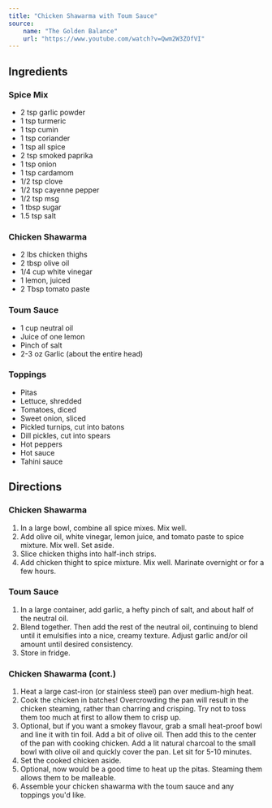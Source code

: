 ```yaml
---
title: "Chicken Shawarma with Toum Sauce"
source:
    name: "The Golden Balance"
    url: "https://www.youtube.com/watch?v=Qwm2W3ZOfVI"
---
```


## Ingredients

### Spice Mix

-   2 tsp garlic powder
-   1 tsp turmeric
-   1 tsp cumin
-   1 tsp coriander
-   1 tsp all spice
-   2 tsp smoked paprika
-   1 tsp onion
-   1 tsp cardamom
-   1/2 tsp clove
-   1/2 tsp cayenne pepper
-   1/2 tsp msg
-   1 tbsp sugar
-   1.5 tsp salt

### Chicken Shawarma

-   2 lbs chicken thighs
-   2 tbsp olive oil
-   1/4 cup white vinegar
-   1 lemon, juiced
-   2 Tbsp tomato paste

### Toum Sauce

-   1 cup neutral oil
-   Juice of one lemon
-   Pinch of salt
-   2-3 oz Garlic (about the entire head)

### Toppings

-   Pitas
-   Lettuce, shredded
-   Tomatoes, diced
-   Sweet onion, sliced
-   Pickled turnips, cut into batons
-   Dill pickles, cut into spears
-   Hot peppers
-   Hot sauce
-   Tahini sauce

## Directions

### Chicken Shawarma

1. In a large bowl, combine all spice mixes. Mix well.
1. Add olive oil, white vinegar, lemon juice, and tomato paste to spice mixture. Mix well. Set aside.
1. Slice chicken thighs into half-inch strips.
1. Add chicken thight to spice mixture. Mix well. Marinate overnight or for a few hours.

### Toum Sauce

1. In a large container, add garlic, a hefty pinch of salt, and about half of the neutral oil.
1. Blend together. Then add the rest of the neutral oil, continuing to blend until it emulsifies into a nice, creamy texture. Adjust garlic and/or oil amount until desired consistency.
1. Store in fridge.

### Chicken Shawarma (cont.)

1. Heat a large cast-iron (or stainless steel) pan over medium-high heat.
1. Cook the chicken in batches! Overcrowding the pan will result in the chicken steaming, rather than charring and crisping. Try not to toss them too much at first to allow them to crisp up.
1. Optional, but if you want a smokey flavour, grab a small heat-proof bowl and line it with tin foil. Add a bit of olive oil. Then add this to the center of the pan with cooking chicken. Add a lit natural charcoal to the small bowl with olive oil and quickly cover the pan. Let sit for 5-10 minutes.
1. Set the cooked chicken aside.
1. Optional, now would be a good time to heat up the pitas. Steaming them allows them to be malleable.
1. Assemble your chicken shawarma with the toum sauce and any toppings you'd like.
